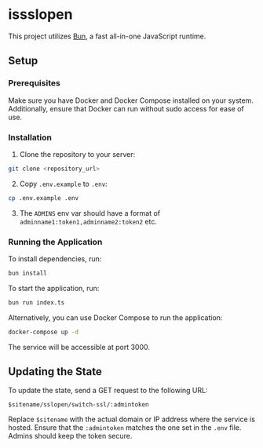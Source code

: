 # issslopen

This project utilizes [Bun](https://bun.sh), a fast all-in-one JavaScript runtime.

## Setup

### Prerequisites

Make sure you have Docker and Docker Compose installed on your system. Additionally, ensure that Docker can run without sudo access for ease of use.

### Installation

1. Clone the repository to your server:

```bash
git clone <repository_url>
```

2. Copy `.env.example` to `.env`:

```bash
cp .env.example .env
```

3. The `ADMINS` env var should have a format of `adminname1:token1,adminname2:token2` etc.

### Running the Application

To install dependencies, run:

```bash
bun install
```

To start the application, run:

```bash
bun run index.ts
```

Alternatively, you can use Docker Compose to run the application:

```bash
docker-compose up -d
```

The service will be accessible at port 3000.

## Updating the State

To update the state, send a GET request to the following URL:

```
$sitename/sslopen/switch-ssl/:admintoken
```

Replace `$sitename` with the actual domain or IP address where the service is hosted. Ensure that the `:admintoken` matches the one set in the `.env` file. Admins should keep the token secure.

